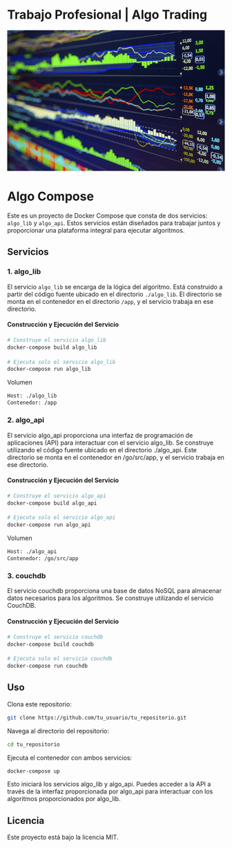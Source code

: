 # Trabajo Profesional | Algo Trading

<img src="image.jpeg" />

# Algo Compose

Este es un proyecto de Docker Compose que consta de dos servicios: `algo_lib` y `algo_api`. Estos servicios están diseñados para trabajar juntos y proporcionar una plataforma integral para ejecutar algoritmos.

## Servicios

### 1. algo_lib

El servicio `algo_lib` se encarga de la lógica del algoritmo. Está construido a partir del código fuente ubicado en el directorio `./algo_lib`. El directorio se monta en el contenedor en el directorio `/app`, y el servicio trabaja en ese directorio.

#### Construcción y Ejecución del Servicio

```bash
# Construye el servicio algo_lib
docker-compose build algo_lib

# Ejecuta solo el servicio algo_lib
docker-compose run algo_lib
```

Volumen

    Host: ./algo_lib
    Contenedor: /app

### 2. algo_api

El servicio algo_api proporciona una interfaz de programación de aplicaciones (API) para interactuar con el servicio algo_lib. Se construye utilizando el código fuente ubicado en el directorio ./algo_api. Este directorio se monta en el contenedor en /go/src/app, y el servicio trabaja en ese directorio.

#### Construcción y Ejecución del Servicio

```bash
# Construye el servicio algo_api
docker-compose build algo_api

# Ejecuta solo el servicio algo_api
docker-compose run algo_api
```

Volumen

    Host: ./algo_api
    Contenedor: /go/src/app

### 3. couchdb

El servicio couchdb proporciona una base de datos NoSQL para almacenar datos necesarios para los algoritmos. Se construye utilizando el servicio CouchDB.

#### Construcción y Ejecución del Servicio

```bash
# Construye el servicio couchdb
docker-compose build couchdb

# Ejecuta solo el servicio couchdb
docker-compose run couchdb
```

## Uso

Clona este repositorio:

```bash
git clone https://github.com/tu_usuario/tu_repositorio.git
```

Navega al directorio del repositorio:

```bash
cd tu_repositorio
```

Ejecuta el contenedor con ambos servicios:

```bash
docker-compose up
```

Esto iniciará los servicios algo_lib y algo_api. Puedes acceder a la API a través de la interfaz proporcionada por algo_api para interactuar con los algoritmos proporcionados por algo_lib.

## Licencia

Este proyecto está bajo la licencia MIT.
